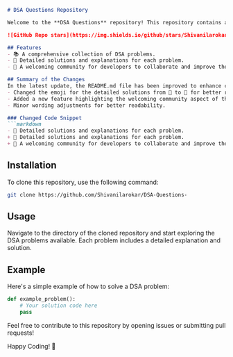 ```markdown
# DSA Questions Repository

Welcome to the **DSA Questions** repository! This repository contains a collection of Data Structures and Algorithms (DSA) problems designed to help you enhance your coding skills.

![GitHub Repo stars](https://img.shields.io/github/stars/Shivanilarokar/DSA-Questions-) ![GitHub forks](https://img.shields.io/github/forks/Shivanilarokar/DSA-Questions-) ![GitHub issues](https://img.shields.io/github/issues/Shivanilarokar/DSA-Questions-)

## Features
- 📚 A comprehensive collection of DSA problems.
- 📖 Detailed solutions and explanations for each problem.
- 🤝 A welcoming community for developers to collaborate and improve their skills.

## Summary of the Changes
In the latest update, the README.md file has been improved to enhance clarity and provide a better overview of the repository's features. The following changes were made:
- Changed the emoji for the detailed solutions from 📕 to 📖 for better representation.
- Added a new feature highlighting the welcoming community aspect of the repository.
- Minor wording adjustments for better readability.

### Changed Code Snippet
```markdown
- 📕 Detailed solutions and explanations for each problem.
+ 📖 Detailed solutions and explanations for each problem.
+ 🤝 A welcoming community for developers to collaborate and improve their skills.
```

## Installation
To clone this repository, use the following command:
```bash
git clone https://github.com/Shivanilarokar/DSA-Questions-
```

## Usage
Navigate to the directory of the cloned repository and start exploring the DSA problems available. Each problem includes a detailed explanation and solution.

## Example
Here's a simple example of how to solve a DSA problem:
```python
def example_problem():
    # Your solution code here
    pass
```

Feel free to contribute to this repository by opening issues or submitting pull requests!

Happy Coding! 🚀
```